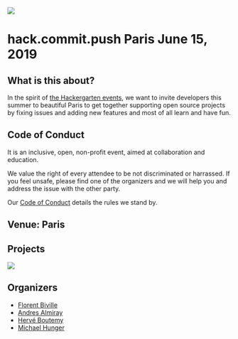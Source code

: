 ![](https://github.com/hackergarten/hackergarten.github.io/raw/master/pictures/hg-banner-white.png)

# hack.commit.push Paris June 15, 2019

## What is this about?

In the spirit of [the Hackergarten events](http://hackergarten.net/), we want to invite developers this summer to beautiful Paris to get together supporting open source projects by fixing issues and adding new features and most of all learn and have fun.

## Code of Conduct

It is an inclusive, open, non-profit event, aimed at collaboration and education. 

We value the right of every attendee to be not discriminated or harrassed. 
If you feel unsafe, please find one of the organizers and we will help you and address the issue with the other party.

Our [Code of Conduct](code-of-conduct) details the rules we stand by.

## Venue: Paris


## Projects

![](https://secure.meetupstatic.com/photos/event/a/8/f/e/600_427783262.jpeg)

## Organizers

* [Florent Biville](https://github.com/fbiville)
* [Andres Almiray](https://github.com/aalmiray) 
* [Hervé Boutemy](https://github.com/hboutemy)
* [Michael Hunger](https://github.com/jexp)
